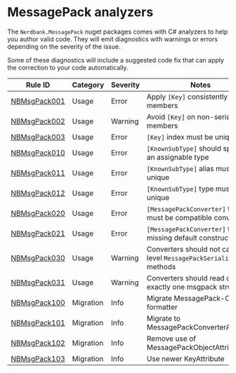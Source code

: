 # MessagePack analyzers

The `Nerdbank.MessagePack` nuget packages comes with C# analyzers to help you author valid code.
They will emit diagnostics with warnings or errors depending on the severity of the issue.

Some of these diagnostics will include a suggested code fix that can apply the correction to your code automatically.

Rule ID | Category | Severity | Notes
--------|----------|----------|-------
[NBMsgPack001](NBMsgPack001.md) | Usage | Error | Apply `[Key]` consistently across members
[NBMsgPack002](NBMsgPack002.md) | Usage | Warning | Avoid `[Key]` on non-serialized members
[NBMsgPack003](NBMsgPack003.md) | Usage | Error | `[Key]` index must be unique
[NBMsgPack010](NBMsgPack010.md) | Usage | Error | `[KnownSubType]` should specify an assignable type
[NBMsgPack011](NBMsgPack011.md) | Usage | Error | `[KnownSubType]` alias must be unique
[NBMsgPack012](NBMsgPack012.md) | Usage | Error | `[KnownSubType]` type must be unique
[NBMsgPack020](NBMsgPack020.md) | Usage | Error | `[MessagePackConverter]` type must be compatible converter
[NBMsgPack021](NBMsgPack021.md) | Usage | Error | `[MessagePackConverter]` type missing default constructor
[NBMsgPack030](NBMsgPack030.md) | Usage | Warning | Converters should not call top-level `MessagePackSerializer` methods
[NBMsgPack031](NBMsgPack031.md) | Usage | Warning | Converters should read or write exactly one msgpack structure
[NBMsgPack100](NBMsgPack100.md) | Migration | Info | Migrate MessagePack-CSharp formatter
[NBMsgPack101](NBMsgPack101.md) | Migration | Info | Migrate to MessagePackConverterAttribute
[NBMsgPack102](NBMsgPack102.md) | Migration | Info | Remove use of MessagePackObjectAttribute
[NBMsgPack103](NBMsgPack103.md) | Migration | Info | Use newer KeyAttribute
